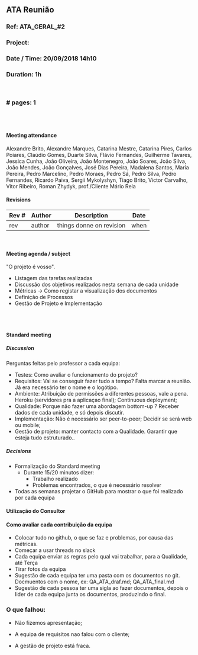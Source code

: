 # <TEAM NAME>

## ATA Reunião

### Ref: ATA_GERAL_#2

### Project: <project name>

### Date / Time: 20/09/2018 14h10

### Duration: 1h

 <br/>

### # pages: 1

<br/> 
<br/>

#### Meeting attendance

Alexandre Brito, Alexandre Marques, Catarina Mestre, Catarina Pires, Carlos Poiares, Claúdio Gomes, Duarte Silva, Flávio Fernandes, Guilherme Tavares, Jessica Cunha, João Oliveira, João Montenegro, João Soares, João Silva, João Mendes, João Gonçalves, José Dias Pereira, Madalena Santos, Maria Pereira, Pedro Marcelino, Pedro Moraes, Pedro Sá, Pedro Silva, Pedro Fernandes, Ricardo Paiva, Sergii Mykolyshyn, Tiago Brito, Victor Carvalho, Vitor Ribeiro, Roman Zhydyk, prof./Cliente Mário Rela


#### Revisions

Rev # | Author | Description | Date
--- | --- | --- | ---
rev | author | things donne on revision | when

<br/>

#### Meeting agenda / subject
"O projeto é vosso". 


* Listagem das tarefas realizadas
* Discussão dos objetivos realizados nesta semana de cada unidade
* Métricas -> Como registar a visualização dos documentos
* Definição de Processos
* Gestão de Projeto e Implementação



<br/> 
<br/>


#### Standard meeting
##### Discussion

Perguntas feitas pelo professor a cada equipa:

- Testes: Como avaliar o funcionamento do projeto?
- Requisitos: Vai se conseguir fazer tudo a tempo? Falta marcar a reunião. Já era necessário ter o nome e o logótipo.
- Ambiente: Atribuição de permissões a diferentes pessoas, vale a pena. Heroku (servidores pra a aplicaçao final); Continuous deployment; 
- Qualidade: Porque não fazer uma abordagem bottom-up ? Receber dados de cada unidade, e só depois discutir.
- Implementação: Não é necessário ser peer-to-peer; Decidir se será web ou mobile;
- Gestão de projeto: manter contacto com a Qualidade. Garantir que esteja tudo estruturado..

##### Decisions
* Formalização do Standard meeting
  * Durante 15/20 minutos dizer:
    * Trabalho realizado
    * Problemas encontrados, o que é necessário resolver
* Todas as semanas projetar o GitHub para mostrar o que foi realizado por cada equipa

#### Utilização do Consultor


#### Como avaliar cada contribuição da equipa
* Colocar tudo no github, o que se faz e problemas, por causa das métricas.
* Começar a usar threads no slack
* Cada equipa enviar as regras pelo qual vai trabalhar, para a Qualidade, até Terça
* Tirar fotos da equipa
* Sugestão de cada equipa ter uma pasta com os documentos no git. Docmuentos com o nome, ex: QA_ATA_draf.md; QA_ATA_final.md
* Sugestão de cada pessoa ter uma sigla ao fazer documentos, depois o lider de cada equipa junta os documentos, produzindo o final.

### O que falhou:

- Não fizemos apresentação;

- A equipa de requisitos nao falou com o cliente;
- A gestão de projeto está fraca.
